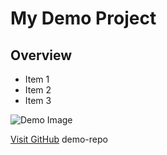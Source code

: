 # My Demo Project

## Overview

- Item 1
- Item 2
- Item 3

![Demo Image](https://via.placeholder.com/150)

[Visit GitHub](https://github.com) demo-repo
